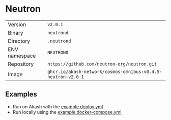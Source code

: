 # Neutron

| | |
|---|---|
|Version|`v2.0.1`|
|Binary|`neutrond`|
|Directory|`.neutrond`|
|ENV namespace|`NEUTROND`|
|Repository|`https://github.com/neutron-org/neutron.git`|
|Image|`ghcr.io/akash-network/cosmos-omnibus:v0.4.5-neutron-v2.0.1`|

## Examples

- Run on Akash with the [example deploy.yml](./deploy.yml)
- Run locally using the [example docker-compose.yml](./docker-compose.yml)
